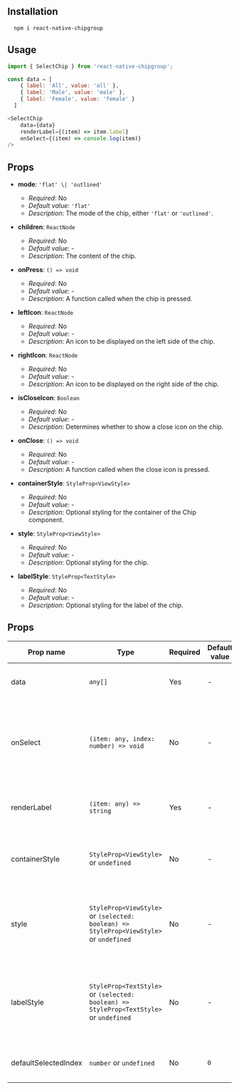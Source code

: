 ## Installation

```
  npm i react-native-chipgroup
```

## Usage

```JavaScript
import { SelectChip } from 'react-native-chipgroup';

const data = [
    { label: 'All', value: 'all' },
    { label: 'Male', value: 'male' },
    { label: 'Female', value: 'female' }
  ]

<SelectChip
    data={data}
    renderLabel={(item) => item.label}
    onSelect={(item) => console.log(item)}
/>
```

## Props

- **mode**: `'flat' \| 'outlined'`
  - *Required*: No
  - *Default value*: `'flat'`
  - *Description*: The mode of the chip, either `'flat'` or `'outlined'`.

- **children**: `ReactNode`
  - *Required*: No
  - *Default value*: -
  - *Description*: The content of the chip.

- **onPress**: `() => void`
  - *Required*: No
  - *Default value*: -
  - *Description*: A function called when the chip is pressed.

- **leftIcon**: `ReactNode`
  - *Required*: No
  - *Default value*: -
  - *Description*: An icon to be displayed on the left side of the chip.

- **rightIcon**: `ReactNode`
  - *Required*: No
  - *Default value*: -
  - *Description*: An icon to be displayed on the right side of the chip.

- **isCloseIcon**: `Boolean`
  - *Required*: No
  - *Default value*: -
  - *Description*: Determines whether to show a close icon on the chip.

- **onClose**: `() => void`
  - *Required*: No
  - *Default value*: -
  - *Description*: A function called when the close icon is pressed.

- **containerStyle**: `StyleProp<ViewStyle>`
  - *Required*: No
  - *Default value*: -
  - *Description*: Optional styling for the container of the Chip component.

- **style**: `StyleProp<ViewStyle>`
  - *Required*: No
  - *Default value*: -
  - *Description*: Optional styling for the chip.

- **labelStyle**: `StyleProp<TextStyle>`
  - *Required*: No
  - *Default value*: -
  - *Description*: Optional styling for the label of the chip.


## Props

| Prop name            | Type                                                | Required | Default value          | Description                                                                                      |
|----------------------|-----------------------------------------------------|----------|------------------------|--------------------------------------------------------------------------------------------------|
| data                 | `any[]`                                             | Yes      | -                      | An array of items to display as tags.                                                           |
| onSelect             | `(item: any, index: number) => void`                | No       | -                      | A function called when a tag is selected. It receives the selected item and its index.         |
| renderLabel          | `(item: any) => string`                             | Yes      | -                      | A function used to render the label of each tag.                                                 |
| containerStyle       | `StyleProp<ViewStyle>` or `undefined`               | No       | -                      | Optional styling for the container of the Tag component.                                          |
| style                | `StyleProp<ViewStyle>` or `(selected: boolean) => StyleProp<ViewStyle>` or `undefined` | No | - | Optional styling for the tags. It can be either a style object or a function.                   |
| labelStyle           | `StyleProp<TextStyle>` or `(selected: boolean) => StyleProp<TextStyle>` or `undefined` | No | - | Optional styling for the label of the tags. It can be either a style object or a function.       |
| defaultSelectedIndex | `number` or `undefined`                             | No       | `0`                    | The default index of the selected tag.                                                          |

